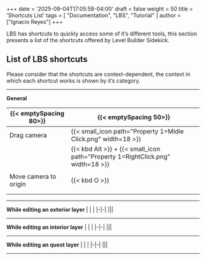+++
date = '2025-09-04T17:05:58-04:00'
draft = false
weight = 50
title = 'Shortcuts List'
tags = [ "Documentation", "LBS", "Tutorial" ]
author = ["Ignacio Reyes"]
+++

LBS has shortcuts to quickly access some of it’s different tools, this section presents a list of the shortcuts offered by Level Builder Sidekick.

## List of LBS shortcuts

Please consider that the shortcuts are context-dependent, the context in which each shortcut works is shown by it’s category.

---

**General**

| {{< emptySpacing 80>}} | {{< emptySpacing 50>}} |
| - | - |
| Drag camera | {{< small_icon path="Property 1=Midle Click.png" width=18 >}} |
|             | {{< kbd Alt >}} + {{< small_icon path="Property 1=RightClick.png" width=18 >}} |
|||
|Move camera to origin |   {{< kbd O >}} |
| | |
| | |
---

**While editing an exterior layer**
|&nbsp;|&nbsp;|
|-|-| 
|||

---
**While editing an interior layer**
|&nbsp;|&nbsp;|
|-|-| 
|||

---
**While editing an quest layer**
|&nbsp;|&nbsp;|
|-|-| 
|||

---